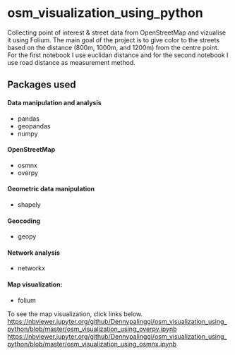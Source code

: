 # osm_visualization_using_python
Collecting point of interest &amp; street data from OpenStreetMap and vizualise it using Folium. The main goal of the project is to give color to the streets based on the distance (800m, 1000m, and 1200m) from the centre point. For the first notebook I use euclidan distance and for the second notebook I use road distance as measurement method.

## Packages used


#### Data manipulation and analysis
* pandas
* geopandas
* numpy

#### OpenStreetMap
* osmnx
* overpy

#### Geometric data manipulation
* shapely

#### Geocoding
* geopy

#### Network analysis
* networkx

#### Map visualization:
* folium



To see the map visualization, click links below.
https://nbviewer.jupyter.org/github/Dennypalinggi/osm_visualization_using_python/blob/master/osm_visualization_using_overpy.ipynb
https://nbviewer.jupyter.org/github/Dennypalinggi/osm_visualization_using_python/blob/master/osm_visualization_using_osmnx.ipynb
